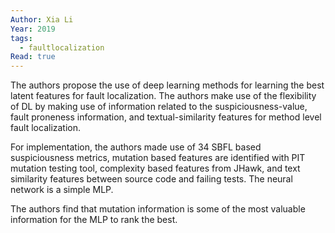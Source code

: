 ```yaml
---
Author: Xia Li
Year: 2019
tags:
  - faultlocalization
Read: true
---
```

The authors propose the use of deep learning methods for learning the best latent features for fault localization. The authors make use of the flexibility of DL by making use of information related to the suspiciousness-value, fault proneness information, and textual-similarity features for method level fault localization.

For implementation, the authors made use of 34 SBFL based suspiciousness metrics, mutation based features are identified with PIT mutation testing tool, complexity based features from JHawk, and text similarity features between source code and failing tests. The neural network is a simple MLP.

The authors find that mutation information is some of the most valuable information for the MLP to rank the best.